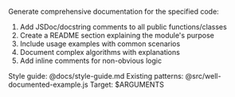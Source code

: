 Generate comprehensive documentation for the specified code:

1. Add JSDoc/docstring comments to all public functions/classes
2. Create a README section explaining the module's purpose
3. Include usage examples with common scenarios
4. Document complex algorithms with explanations
5. Add inline comments for non-obvious logic

Style guide: @docs/style-guide.md
Existing patterns: @src/well-documented-example.js
Target: $ARGUMENTS
